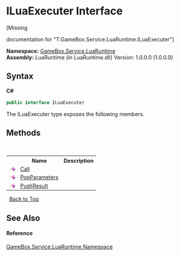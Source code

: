 # ILuaExecuter Interface
 

\[Missing <summary> documentation for "T:GameBox.Service.LuaRuntime.ILuaExecuter"\]

**Namespace:**&nbsp;<a href="0ce109c1-664b-61df-f44d-f1eea7f8a1d9">GameBox.Service.LuaRuntime</a><br />**Assembly:**&nbsp;LuaRuntime (in LuaRuntime.dll) Version: 1.0.0.0 (1.0.0.0)

## Syntax

**C#**<br />
``` C#
public interface ILuaExecuter
```

The ILuaExecuter type exposes the following members.


## Methods
&nbsp;<table><tr><th></th><th>Name</th><th>Description</th></tr><tr><td>![Public method](media/pubmethod.gif "Public method")</td><td><a href="daa10ada-5770-2de3-3964-1753dff7796b">Call</a></td><td></td></tr><tr><td>![Public method](media/pubmethod.gif "Public method")</td><td><a href="abe9665f-4b7a-dadb-4507-e9791b0a8227">PopParameters</a></td><td></td></tr><tr><td>![Public method](media/pubmethod.gif "Public method")</td><td><a href="0b30a892-55ee-b0a0-635f-f307ecac1612">PushResult</a></td><td></td></tr></table>&nbsp;
<a href="#iluaexecuter-interface">Back to Top</a>

## See Also


#### Reference
<a href="0ce109c1-664b-61df-f44d-f1eea7f8a1d9">GameBox.Service.LuaRuntime Namespace</a><br />